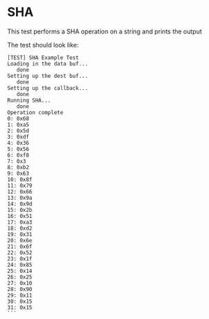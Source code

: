 SHA
===

This test performs a SHA operation on a string and prints the output

The test should look like:

````
[TEST] SHA Example Test
Loading in the data buf...
   done
Setting up the dest buf...
   done
Setting up the callback...
   done
Running SHA...
   done
Operation complete
0: 0x68
1: 0xa5
2: 0x5d
3: 0xdf
4: 0x36
5: 0x56
6: 0xf8
7: 0x3
8: 0xb2
9: 0x63
10: 0x8f
11: 0x79
12: 0x66
13: 0x9a
14: 0x9d
15: 0x2b
16: 0x51
17: 0xa3
18: 0xd2
19: 0x31
20: 0x6e
21: 0x6f
22: 0x52
23: 0x1f
24: 0x85
25: 0x14
26: 0x25
27: 0x10
28: 0x90
29: 0x11
30: 0x15
31: 0x15
```
